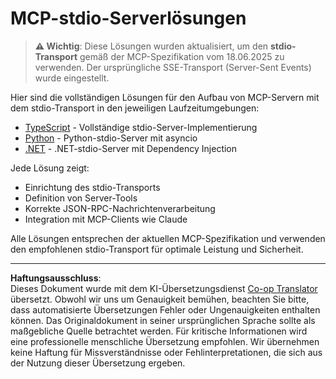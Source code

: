 <!--
CO_OP_TRANSLATOR_METADATA:
{
  "original_hash": "e378b47e0361b7a9b0dab7a0306878c8",
  "translation_date": "2025-08-26T19:59:10+00:00",
  "source_file": "03-GettingStarted/05-stdio-server/solution/README.md",
  "language_code": "de"
}
-->
# MCP-stdio-Serverlösungen

> **⚠️ Wichtig**: Diese Lösungen wurden aktualisiert, um den **stdio-Transport** gemäß der MCP-Spezifikation vom 18.06.2025 zu verwenden. Der ursprüngliche SSE-Transport (Server-Sent Events) wurde eingestellt.

Hier sind die vollständigen Lösungen für den Aufbau von MCP-Servern mit dem stdio-Transport in den jeweiligen Laufzeitumgebungen:

- [TypeScript](../../../../../03-GettingStarted/05-stdio-server/solution/typescript) - Vollständige stdio-Server-Implementierung
- [Python](../../../../../03-GettingStarted/05-stdio-server/solution/python) - Python-stdio-Server mit asyncio
- [.NET](../../../../../03-GettingStarted/05-stdio-server/solution/dotnet) - .NET-stdio-Server mit Dependency Injection

Jede Lösung zeigt:
- Einrichtung des stdio-Transports
- Definition von Server-Tools
- Korrekte JSON-RPC-Nachrichtenverarbeitung
- Integration mit MCP-Clients wie Claude

Alle Lösungen entsprechen der aktuellen MCP-Spezifikation und verwenden den empfohlenen stdio-Transport für optimale Leistung und Sicherheit.

---

**Haftungsausschluss**:  
Dieses Dokument wurde mit dem KI-Übersetzungsdienst [Co-op Translator](https://github.com/Azure/co-op-translator) übersetzt. Obwohl wir uns um Genauigkeit bemühen, beachten Sie bitte, dass automatisierte Übersetzungen Fehler oder Ungenauigkeiten enthalten können. Das Originaldokument in seiner ursprünglichen Sprache sollte als maßgebliche Quelle betrachtet werden. Für kritische Informationen wird eine professionelle menschliche Übersetzung empfohlen. Wir übernehmen keine Haftung für Missverständnisse oder Fehlinterpretationen, die sich aus der Nutzung dieser Übersetzung ergeben.